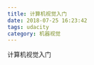 ```yaml
---
title: 计算机视觉入门
date: 2018-07-25 16:23:42
tags: udacity
category: 机器视觉
---
```


计算机视觉入门
<!-- more -->